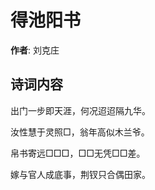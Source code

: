 # 得池阳书

**作者**: 刘克庄

## 诗词内容

出门一步即天涯，何况迢迢隔九华。

汝性慧于灵照□，翁年高似木兰爷。

帛书寄远□□□，□□无凭□□差。

嫁与官人成底事，荆钗只合偶田家。

